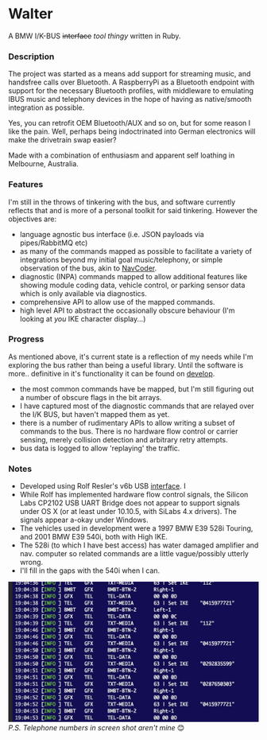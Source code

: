 Walter
====

A BMW I/K-BUS ~~interface~~ _tool thingy_ written in Ruby.

### Description

The project was started as a means add support for streaming music, and handsfree calls over Bluetooth. A RaspberryPi as a Bluetooth endpoint with support for the necessary Bluetooth profiles, with middleware to emulating IBUS music and telephony devices in the hope of having as native/smooth integration as possible.

Yes, you can retrofit OEM Bluetooth/AUX and so on, but for some reason I like the pain. Well, perhaps being indoctrinated into German electronics will make the drivetrain swap easier?

Made with a combination of enthusiasm and apparent self loathing in Melbourne, Australia.

### Features

I'm still in the throws of tinkering with the bus, and software currently reflects that and is more of a personal toolkit for said tinkering. However the objectives are:


- language agnostic bus interface (i.e. JSON payloads via pipes/RabbitMQ etc)
- as many of the commands mapped as possible to facilitate a variety of integrations beyond my initial goal music/telephony, or simple observation of the bus, akin to [NavCoder](http://www.navcoder.com/).
- diagnostic (INPA) commands mapped to allow additional features like showing module coding data, vehicle control, or parking sensor data which is only available via diagnostics.
- comprehensive API to allow use of the mapped commands.
- high level API to abstract the occasionally obscure behaviour (I'm looking at _you_ IKE character display...)

### Progress

As mentioned above, it's current state is a reflection of my needs while I'm exploring the bus rather than being a useful library. Until the software is more.. definitive in it's functionality it can be found on [develop](https://github.com/piersholt/walter/tree/develop).

- the most common commands have be mapped, but I'm still figuring out a number of obscure flags in the bit arrays.
- I have captured most of the diagnostic commands that are relayed over the I/K BUS, but haven't mapped them as yet.
- there is a number of rudimentary APIs to allow writing a subset of commands to the bus. There is no hardware flow control or carrier sensing, merely collision detection and arbitrary retry attempts.
- bus data is logged to allow 'replaying' the traffic.

### Notes

- Developed using Rolf Resler's v6b USB [interface](http://www.reslers.de/IBUS/index.html). I
- While Rolf has implemented hardware flow control signals, the Silicon Labs CP2102 USB UART Bridge does not appear to support signals under OS X (or at least under 10.10.5, with SiLabs 4.x drivers). The signals appear a-okay under Windows.
- The vehicles used in development were a 1997 BMW E39 528i Touring, and 2001 BMW E39 540i, both with High IKE.
- The 528i (to which I have best access) has water damaged amplifier and nav. computer so related commands are a little vague/possibly utterly wrong.
- I'll fill in the gaps with the 540i when I can.

![Exposing Walter](screenshot.jpg)
_P.S. Telephone numbers in screen shot aren't mine_ 😊
